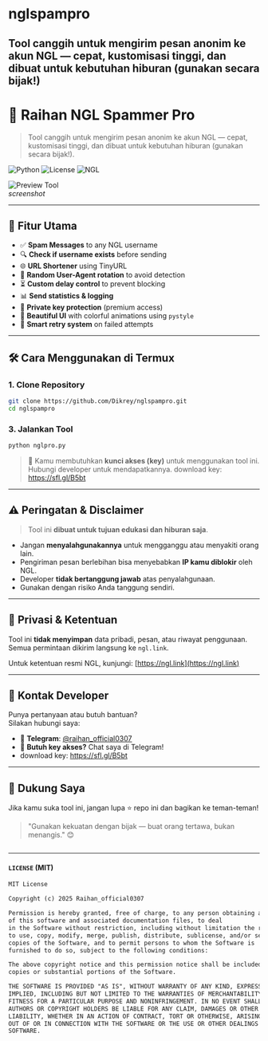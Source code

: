 # nglspampro
Tool canggih untuk mengirim pesan anonim ke akun NGL — cepat, kustomisasi tinggi, dan dibuat untuk kebutuhan hiburan (gunakan secara bijak!)
---

# 🚀 Raihan NGL Spammer Pro

> Tool canggih untuk mengirim pesan anonim ke akun NGL — cepat, kustomisasi tinggi, dan dibuat untuk kebutuhan hiburan (gunakan secara bijak!).

![Python](https://img.shields.io/badge/Python-3.8%2B-blue?style=for-the-badge&logo=python)
![License](https://img.shields.io/badge/License-MIT-green?style=for-the-badge)
![NGL](https://img.shields.io/badge/NGL-Anonim%20Q%26A-red?style=for-the-badge&logo=google-forms)

![Preview Tool](https://via.placeholder.com/800x400.png?text=Raihan+NGL+Spammer+Pro)  
*screenshot*

---

## 🌟 Fitur Utama

- ✅ **Spam Messages** to any NGL username
- 🔍 **Check if username exists** before sending
- 🌐 **URL Shortener** using TinyURL
- 🤖 **Random User-Agent rotation** to avoid detection
- ⏳ **Custom delay control** to prevent blocking
- 📊 **Send statistics & logging**
- 🔐 **Private key protection** (premium access)
- 🎨 **Beautiful UI** with colorful animations using `pystyle`
- 🧠 **Smart retry system** on failed attempts
---

## 🛠️ Cara Menggunakan di Termux

### 1. Clone Repository
```bash
git clone https://github.com/Dikrey/nglspampro.git
cd nglspampro
```

### 3. Jalankan Tool
```bash
python nglpro.py
```

> 🔑 Kamu membutuhkan **kunci akses (key)** untuk menggunakan tool ini. Hubungi developer untuk mendapatkannya.
> download key: https://sfl.gl/B5bt

---

## ⚠️ Peringatan & Disclaimer

> Tool ini **dibuat untuk tujuan edukasi dan hiburan saja**.

- Jangan **menyalahgunakannya** untuk mengganggu atau menyakiti orang lain.
- Pengiriman pesan berlebihan bisa menyebabkan **IP kamu diblokir** oleh NGL.
- Developer **tidak bertanggung jawab** atas penyalahgunaan.
- Gunakan dengan risiko Anda tanggung sendiri.

---

## 📄 Privasi & Ketentuan

Tool ini **tidak menyimpan** data pribadi, pesan, atau riwayat penggunaan.  
Semua permintaan dikirim langsung ke `ngl.link`.

Untuk ketentuan resmi NGL, kunjungi: [https://ngl.link](https://ngl.link)

---

## 🤝 Kontak Developer

Punya pertanyaan atau butuh bantuan?  
Silakan hubungi saya:

- 📩 **Telegram**: [@raihan_official0307](https://t.me/raihan_official0307)
- 💬 **Butuh key akses?** Chat saya di Telegram!
- download key: https://sfl.gl/B5bt
---

## 🙏 Dukung Saya

Jika kamu suka tool ini, jangan lupa ⭐ repo ini dan bagikan ke teman-teman!

> "Gunakan kekuatan dengan bijak — buat orang tertawa, bukan menangis." 😊
```

```

---

#### `LICENSE` (MIT)
```txt
MIT License

Copyright (c) 2025 Raihan_official0307

Permission is hereby granted, free of charge, to any person obtaining a copy
of this software and associated documentation files, to deal
in the Software without restriction, including without limitation the rights
to use, copy, modify, merge, publish, distribute, sublicense, and/or sell
copies of the Software, and to permit persons to whom the Software is
furnished to do so, subject to the following conditions:

The above copyright notice and this permission notice shall be included in all
copies or substantial portions of the Software.

THE SOFTWARE IS PROVIDED "AS IS", WITHOUT WARRANTY OF ANY KIND, EXPRESS OR
IMPLIED, INCLUDING BUT NOT LIMITED TO THE WARRANTIES OF MERCHANTABILITY,
FITNESS FOR A PARTICULAR PURPOSE AND NONINFRINGEMENT. IN NO EVENT SHALL THE
AUTHORS OR COPYRIGHT HOLDERS BE LIABLE FOR ANY CLAIM, DAMAGES OR OTHER
LIABILITY, WHETHER IN AN ACTION OF CONTRACT, TORT OR OTHERWISE, ARISING FROM,
OUT OF OR IN CONNECTION WITH THE SOFTWARE OR THE USE OR OTHER DEALINGS IN THE
SOFTWARE.
```

